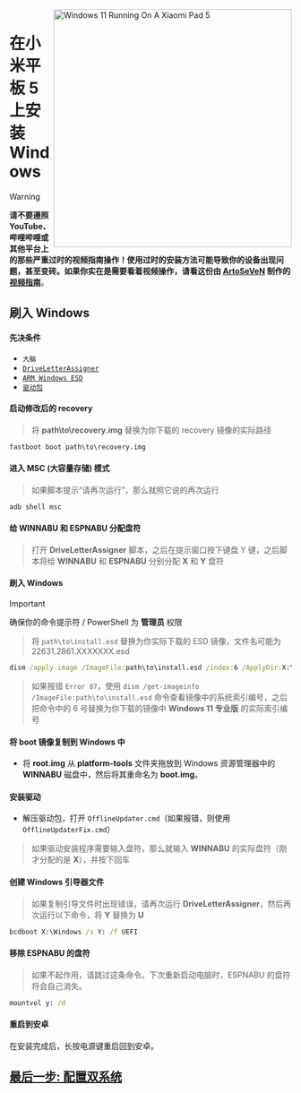 <img align="right" src="https://raw.githubusercontent.com/erdilS/Port-Windows-11-Xiaomi-Pad-5/main/nabu.png" width="425" alt="Windows 11 Running On A Xiaomi Pad 5">

# 在小米平板 5 上安装 Windows
> [!WARNING]
> **请不要遵照 YouTube、哔哩哔哩或其他平台上的那些严重过时的视频指南操作！使用过时的安装方法可能导致你的设备出现问题，甚至变砖。如果你实在是需要看着视频操作，请看这份由 [ArtoSeVeN](https://www.youtube.com/channel/UCYjwfxlYlJ7Nnzv01oszQvA) 制作的 [视频指南](https://youtu.be/BbgTbTGbXYg)**。

## 刷入 Windows

#### 先决条件

- ```大脑```
- [```DriveLetterAssigner```](https://github.com/Misha803/My-Scripts/releases/tag/DriveLetterAssigner)
- [```ARM Windows ESD```](https://arkt-7.github.io/woawin/)
- [```驱动包```](https://github.com/erdilS/Port-Windows-11-Xiaomi-Pad-5/releases/tag/Drivers)

#### 启动修改后的 recovery
> 将 **path\to\recovery.img** 替换为你下载的 recovery 镜像的实际路径
```cmd
fastboot boot path\to\recovery.img
```

#### 进入 MSC (大容量存储) 模式
> 如果脚本提示“请再次运行”，那么就照它说的再次运行
```cmd
adb shell msc
```

#### 给 WINNABU 和 ESPNABU 分配盘符
> 打开 **DriveLetterAssigner** 脚本，之后在提示窗口按下键盘 Y 键，之后脚本将给 **WINNABU** 和 **ESPNABU** 分别分配 **X** 和 **Y** 盘符

#### 刷入 Windows
> [!Important]
> 确保你的命令提示符 / PowerShell 为 **管理员** 权限

> 将 `path\to\install.esd` 替换为你实际下载的 ESD 镜像，文件名可能为 22631.2861.XXXXXXX.esd

```cmd
dism /apply-image /ImageFile:path\to\install.esd /index:6 /ApplyDir:X:\
```

> 如果报错 `Error 87`，使用 `dism /get-imageinfo /ImageFile:path\to\install.esd` 命令查看镜像中的系统索引编号，之后把命令中的 6 号替换为你下载的镜像中 **Windows 11 专业版** 的实际索引编号

#### 将 boot 镜像复制到 Windows 中

- 将 **root.img** 从 **platform-tools** 文件夹拖放到 Windows 资源管理器中的 **WINNABU** 磁盘中，然后将其重命名为 **boot.img**。

#### 安装驱动
- 解压驱动包，打开 `OfflineUpdater.cmd`（如果报错，则使用 `OfflineUpdaterFix.cmd`）

> 如果驱动安装程序需要输入盘符，那么就输入 **WINNABU** 的实际盘符（刚才分配的是 **X**），并按下回车

#### 创建 Windows 引导器文件

> 如果复制引导文件时出现错误，请再次运行 **DriveLetterAssigner**，然后再次运行以下命令，将 **Y** 替换为 **U**
```cmd
bcdboot X:\Windows /s Y: /f UEFI
```

#### 移除 ESPNABU 的盘符
> 如果不起作用，请跳过这条命令。下次重新启动电脑时，ESPNABU 的盘符将会自己消失。
```cmd
mountvol y: /d
```


#### 重启到安卓
在安装完成后，长按电源键重启回到安卓。

## [最后一步: 配置双系统](/guide/Simplified%20Chinese/4-dualboot-cn.md)



















